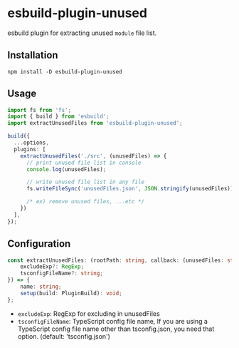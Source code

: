 # esbuild-plugin-unused
esbuild plugin for extracting unused `module` file list.

## Installation
```
npm install -D esbuild-plugin-unused
```

## Usage
```typescript
import fs from 'fs';
import { build } from 'esbuild';
import extractUnusedFiles from 'esbuild-plugin-unused';

build({
  ...options,
  plugins: [
    extractUnusedFiles('./src', (unusedFiles) => {
      // print unused file list in console
      console.log(unusedFiles);

      // write unused file list in any file
      fs.writeFileSync('unusedFiles.json', JSON.stringify(unusedFiles));

      /* ex) remove unused files, ...etc */
    })
  ],
});
```

## Configuration
```typescript
const extractUnusedFiles: (rootPath: string, callback: (unusedFiles: string[]) => void, options?: {
    excludeExp?: RegExp;
    tsconfigFileName?: string;
}) => {
    name: string;
    setup(build: PluginBuild): void;
};
```
- `excludeExp`: RegExp for excluding in unusedFiles
- `tsconfigFileName`: TypeScript config file name, 
If you are using a TypeScript config file name other than tsconfig.json, you need that option. (default: 'tsconfig.json')
